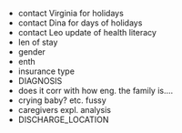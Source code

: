 - contact Virginia for holidays
- contact Dina for days of holidays
- contact Leo update of health literacy
- len of stay
- gender
- enth
- insurance type
- DIAGNOSIS
- does it corr with how eng. the family is....
- crying baby? etc. fussy
- caregivers expl. analysis 
- DISCHARGE_LOCATION